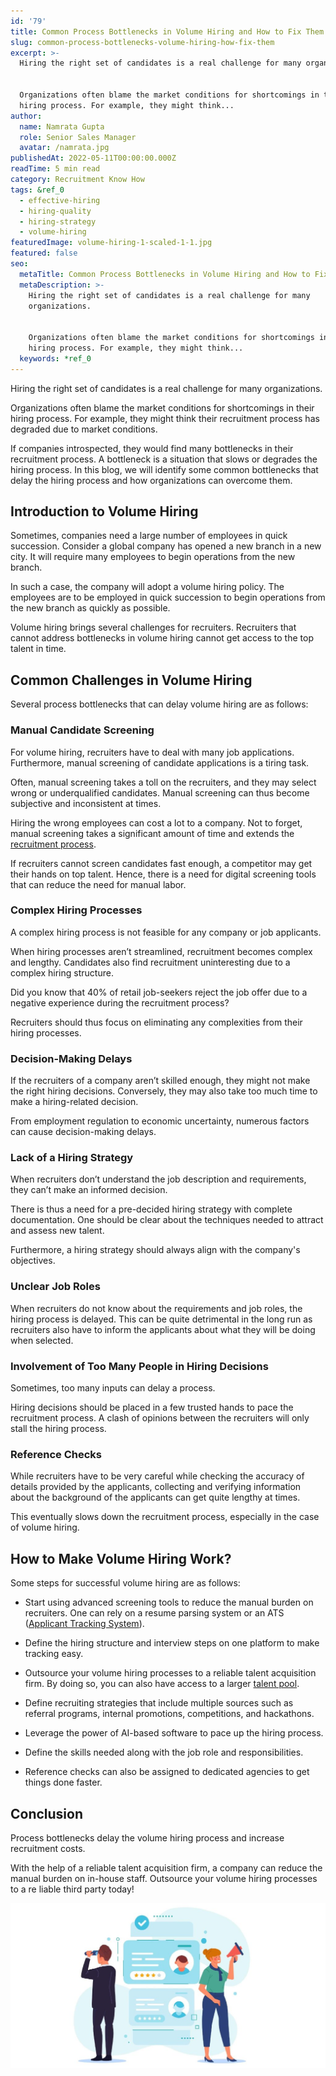 ```yaml
---
id: '79'
title: Common Process Bottlenecks in Volume Hiring and How to Fix Them
slug: common-process-bottlenecks-volume-hiring-how-fix-them
excerpt: >-
  Hiring the right set of candidates is a real challenge for many organizations.


  Organizations often blame the market conditions for shortcomings in their
  hiring process. For example, they might think...
author:
  name: Namrata Gupta
  role: Senior Sales Manager
  avatar: /namrata.jpg
publishedAt: 2022-05-11T00:00:00.000Z
readTime: 5 min read
category: Recruitment Know How
tags: &ref_0
  - effective-hiring
  - hiring-quality
  - hiring-strategy
  - volume-hiring
featuredImage: volume-hiring-1-scaled-1-1.jpg
featured: false
seo:
  metaTitle: Common Process Bottlenecks in Volume Hiring and How to Fix Them
  metaDescription: >-
    Hiring the right set of candidates is a real challenge for many
    organizations.


    Organizations often blame the market conditions for shortcomings in their
    hiring process. For example, they might think...
  keywords: *ref_0
---
```


Hiring the right set of candidates is a real challenge for many organizations.

Organizations often blame the market conditions for shortcomings in their hiring process. For example, they might think their recruitment process has degraded due to market conditions.

<!--more-->

If companies introspected, they would find many bottlenecks in their recruitment process. A bottleneck is a situation that slows or degrades the hiring process. In this blog, we will identify some common bottlenecks that delay the hiring process and how organizations can overcome them.

## **Introduction to Volume Hiring**

Sometimes, companies need a large number of employees in quick succession. Consider a global company has opened a new branch in a new city. It will require many employees to begin operations from the new branch.

In such a case, the company will adopt a volume hiring policy. The employees are to be employed in quick succession to begin operations from the new branch as quickly as possible.

Volume hiring brings several challenges for recruiters. Recruiters that cannot address bottlenecks in volume hiring cannot get access to the top talent in time.

## **Common Challenges in Volume Hiring**

Several process bottlenecks that can delay volume hiring are as follows:

### **Manual Candidate Screening**

For volume hiring, recruiters have to deal with many job applications. Furthermore, manual screening of candidate applications is a tiring task.

Often, manual screening takes a toll on the recruiters, and they may select wrong or underqualified candidates. Manual screening can thus become subjective and inconsistent at times.

Hiring the wrong employees can cost a lot to a company. Not to forget, manual screening takes a significant amount of time and extends the [recruitment process](https://www.thetalentpool.ai/blogs/slow-recruitment-process).

If recruiters cannot screen candidates fast enough, a competitor may get their hands on top talent. Hence, there is a need for digital screening tools that can reduce the need for manual labor.

### **Complex Hiring Processes**

A complex hiring process is not feasible for any company or job applicants.

When hiring processes aren’t streamlined, recruitment becomes complex and lengthy. Candidates also find recruitment uninteresting due to a complex hiring structure.

Did you know that 40% of retail job-seekers reject the job offer due to a negative experience during the recruitment process?

Recruiters should thus focus on eliminating any complexities from their hiring processes.

### **Decision-Making Delays**

If the recruiters of a company aren’t skilled enough, they might not make the right hiring decisions. Conversely, they may also take too much time to make a hiring-related decision.

From employment regulation to economic uncertainty, numerous factors can cause decision-making delays.

### **Lack of a Hiring Strategy**

When recruiters don’t understand the job description and requirements, they can’t make an informed decision.

There is thus a need for a pre-decided hiring strategy with complete documentation. One should be clear about the techniques needed to attract and assess new talent.

Furthermore, a hiring strategy should always align with the company's objectives.

### **Unclear Job Roles**

When recruiters do not know about the requirements and job roles, the hiring process is delayed. This can be quite detrimental in the long run as recruiters also have to inform the applicants about what they will be doing when selected.

### **Involvement of Too Many People in Hiring Decisions**

Sometimes, too many inputs can delay a process.

Hiring decisions should be placed in a few trusted hands to pace the recruitment process. A clash of opinions between the recruiters will only stall the hiring process.

### **Reference Checks**

While recruiters have to be very careful while checking the accuracy of details provided by the applicants, collecting and verifying information about the background of the applicants can get quite lengthy at times.

This eventually slows down the recruitment process, especially in the case of volume hiring. 

## **How to Make Volume Hiring Work?**

Some steps for successful volume hiring are as follows:

- Start using advanced screening tools to reduce the manual burden on recruiters. One can rely on a resume parsing system or an ATS ([Applicant Tracking System](https://www.thetalentpool.ai/applicant-tracking-software)).

- Define the hiring structure and interview steps on one platform to make tracking easy.

- Outsource your volume hiring processes to a reliable talent acquisition firm. By doing so, you can also have access to a larger [talent pool](https://www.thetalentpool.ai).

- Define recruiting strategies that include multiple sources such as referral programs, internal promotions, competitions, and hackathons.

- Leverage the power of AI-based software to pace up the hiring process.

- Define the skills needed along with the job role and responsibilities.

- Reference checks can also be assigned to dedicated agencies to get things done faster.

## **Conclusion**

Process bottlenecks delay the volume hiring process and increase recruitment costs.

With the help of a reliable talent acquisition firm, a company can reduce the manual burden on in-house staff. Outsource your volume hiring processes to a re liable third party today! 

![volume-hiring ](images/volume-hiring-1-scaled-1-1-1024x537.jpg)
